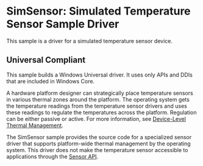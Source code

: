 SimSensor: Simulated Temperature Sensor Sample Driver
=====================================================

This sample is a driver for a simulated temperature sensor device.

## Universal Compliant
This sample builds a Windows Universal driver. It uses only APIs and DDIs that are included in Windows Core.

A hardware platform designer can strategically place temperature sensors in various thermal zones around the platform. The operating system gets the temperature readings from the temperature sensor drivers and uses these readings to regulate the temperatures across the platform. Regulation can be either passive or active. For more information, see [Device-Level Thermal Management](http://msdn.microsoft.com/en-us/library/windows/hardware/hh698236).

The SimSensor sample provides the source code for a specialized sensor driver that supports platform-wide thermal management by the operating system. This driver does not make the temperature sensor accessible to applications through the [Sensor API](http://msdn.microsoft.com/en-us/library/windows/hardware/dd318953).
